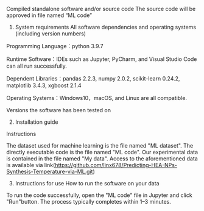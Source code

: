 Compiled standalone software and/or source code
The source code will be approved in file named “ML code”


1. System requirements
All software dependencies and operating systems (including version numbers)

Programming Language：python 3.9.7

Runtime Software：IDEs such as Jupyter, PyCharm, and Visual Studio Code can all run successfully.

Dependent Libraries：pandas 2.2.3, numpy 2.0.2, scikit-learn 0.24.2, matplotlib 3.4.3, xgboost 2.1.4

Operating Systems：Windows10，macOS, and Linux are all compatible.

Versions the software has been tested on

2. Installation guide

Instructions

The dataset used for machine learning is the file named "ML dataset".
The directly executable code is the file named "ML code".
Our experimental data is contained in the file named "My data".
Access to the aforementioned data is available via link(https://github.com/linx678/Predicting-HEA-NPs-Synthesis-Temperature-via-ML.git)

3. Instructions for use
How to run the software on your data

To run the code successfully, open the "ML code" file in Jupyter and click "Run"button. The process typically completes within 1–3 minutes.
